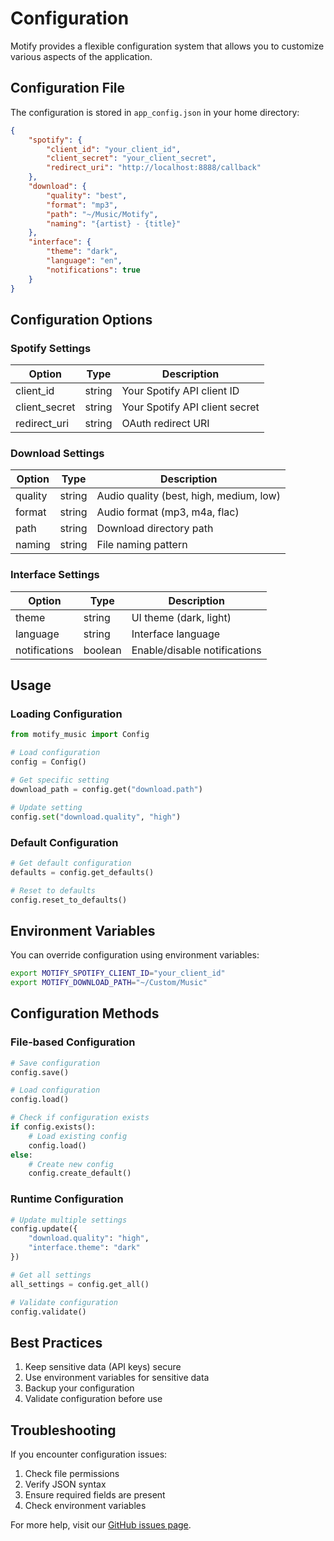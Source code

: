 # Configuration

Motify provides a flexible configuration system that allows you to customize various aspects of the application.

## Configuration File

The configuration is stored in `app_config.json` in your home directory:

```json
{
    "spotify": {
        "client_id": "your_client_id",
        "client_secret": "your_client_secret",
        "redirect_uri": "http://localhost:8888/callback"
    },
    "download": {
        "quality": "best",
        "format": "mp3",
        "path": "~/Music/Motify",
        "naming": "{artist} - {title}"
    },
    "interface": {
        "theme": "dark",
        "language": "en",
        "notifications": true
    }
}
```

## Configuration Options

### Spotify Settings

| Option | Type | Description |
|--------|------|-------------|
| client_id | string | Your Spotify API client ID |
| client_secret | string | Your Spotify API client secret |
| redirect_uri | string | OAuth redirect URI |

### Download Settings

| Option | Type | Description |
|--------|------|-------------|
| quality | string | Audio quality (best, high, medium, low) |
| format | string | Audio format (mp3, m4a, flac) |
| path | string | Download directory path |
| naming | string | File naming pattern |

### Interface Settings

| Option | Type | Description |
|--------|------|-------------|
| theme | string | UI theme (dark, light) |
| language | string | Interface language |
| notifications | boolean | Enable/disable notifications |

## Usage

### Loading Configuration

```python
from motify_music import Config

# Load configuration
config = Config()

# Get specific setting
download_path = config.get("download.path")

# Update setting
config.set("download.quality", "high")
```

### Default Configuration

```python
# Get default configuration
defaults = config.get_defaults()

# Reset to defaults
config.reset_to_defaults()
```

## Environment Variables

You can override configuration using environment variables:

```bash
export MOTIFY_SPOTIFY_CLIENT_ID="your_client_id"
export MOTIFY_DOWNLOAD_PATH="~/Custom/Music"
```

## Configuration Methods

### File-based Configuration

```python
# Save configuration
config.save()

# Load configuration
config.load()

# Check if configuration exists
if config.exists():
    # Load existing config
    config.load()
else:
    # Create new config
    config.create_default()
```

### Runtime Configuration

```python
# Update multiple settings
config.update({
    "download.quality": "high",
    "interface.theme": "dark"
})

# Get all settings
all_settings = config.get_all()

# Validate configuration
config.validate()
```

## Best Practices

1. Keep sensitive data (API keys) secure
2. Use environment variables for sensitive data
3. Backup your configuration
4. Validate configuration before use

## Troubleshooting

If you encounter configuration issues:

1. Check file permissions
2. Verify JSON syntax
3. Ensure required fields are present
4. Check environment variables

For more help, visit our [GitHub issues page](https://github.com/mosh3eb/motify/issues). 